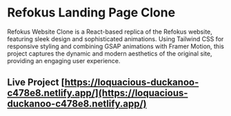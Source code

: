 # Refokus Landing Page Clone
Refokus Website Clone is a React-based replica of the Refokus website, featuring sleek design and sophisticated animations. Using Tailwind CSS for responsive styling and combining GSAP animations with Framer Motion, this project captures the dynamic and modern aesthetics of the original site, providing an engaging user experience.
## Live Project [https://loquacious-duckanoo-c478e8.netlify.app/](https://loquacious-duckanoo-c478e8.netlify.app/)
